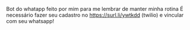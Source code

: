 Bot do whatapp feito por mim para me lembrar de manter minha rotina 
É necessário fazer seu cadastro no https://surl.li/ywtkdd (twilio) e vincular com seu whatsapp!
